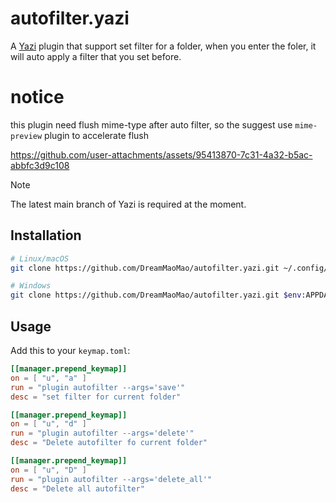 # autofilter.yazi

A [Yazi](https://github.com/sxyazi/yazi) plugin that support set filter for a folder, when you enter the foler, it will auto apply a filter that you set before.

# notice

this plugin need flush mime-type after auto filter, so the suggest use  `mime-preview` plugin to accelerate flush

https://github.com/user-attachments/assets/95413870-7c31-4a32-b5ac-abbfc3d9c108




> [!NOTE]
> The latest main branch of Yazi is required at the moment.


## Installation

```sh
# Linux/macOS
git clone https://github.com/DreamMaoMao/autofilter.yazi.git ~/.config/yazi/plugins/autofilter.yazi

# Windows
git clone https://github.com/DreamMaoMao/autofilter.yazi.git $env:APPDATA\yazi\config\plugins\autofilter.yazi
```

## Usage

Add this to your `keymap.toml`:

```toml
[[manager.prepend_keymap]]
on = [ "u", "a" ]
run = "plugin autofilter --args='save'"
desc = "set filter for current folder"

[[manager.prepend_keymap]]
on = [ "u", "d" ]
run = "plugin autofilter --args='delete'"
desc = "Delete autofilter fo current folder"

[[manager.prepend_keymap]]
on = [ "u", "D" ]
run = "plugin autofilter --args='delete_all'"
desc = "Delete all autofilter"

```
